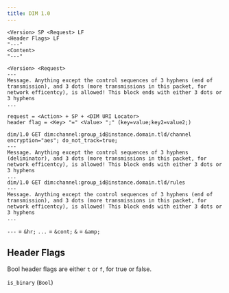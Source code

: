 ```yaml
---
title: DIM 1.0
---
```


```
<Version> SP <Request> LF
<Header Flags> LF
"---"
<Content>
"---"
```

```
<Version> <Request>
---
Message. Anything except the control sequences of 3 hyphens (end of transmission), and 3 dots (more transmissions in this packet, for network efficentcy), is allowed! This block ends with either 3 dots or 3 hyphens
...
```

```
request = <Action> + SP + <DIM URI Locator>
header flag = <Key> "=" <Value> ";" (key=value;key2=value2;)
```

```
dim/1.0 GET dim:channel:group_id@instance.domain.tld/channel
encryption="aes"; do_not_track=true;
---
Message. Anything except the control sequences of 3 hyphens (deliminator), and 3 dots (more transmissions in this packet, for network efficentcy), is allowed! This block ends with either 3 dots or 3 hyphens
...
dim/1.0 GET dim:channel:group_id@instance.domain.tld/rules
---
Message. Anything except the control sequences of 3 hyphens (end of transmission), and 3 dots (more transmissions in this packet, for network efficentcy), is allowed! This block ends with either 3 dots or 3 hyphens
...
```

`---` = `&hr;`
`...` = `&cont;`
`&`      = `&amp;`

## Header Flags

Bool header flags are either `t` or `f`, for true or false. 

`is_binary` (`Bool`)